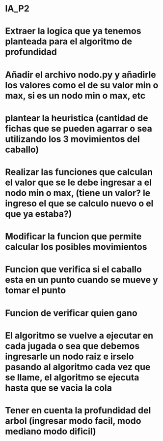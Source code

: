 # IA_P2

# Extraer la logica que ya tenemos planteada para el algoritmo de profundidad
# Añadir el archivo nodo.py y añadirle los valores como el de su valor min o max, si es un nodo min o max, etc
# plantear la heuristica (cantidad de fichas que se pueden agarrar o sea utilizando los 3 movimientos del caballo)
# Realizar las funciones que calculan el valor que se le debe ingresar a el nodo min o max, (tiene un valor? le ingreso el que se calculo nuevo o el que ya estaba?)
# Modificar la funcion que permite calcular los posibles movimientos
# Funcion que verifica si el caballo esta en un punto cuando se mueve y tomar el punto 
# Funcion de verificar quien gano
# El algoritmo se vuelve a ejecutar en cada jugada o sea que debemos ingresarle un nodo raiz e irselo pasando al algoritmo cada vez que se llame, el algoritmo se ejecuta hasta que se vacia la cola
# Tener en cuenta la profundidad del arbol (ingresar modo facil, modo mediano modo dificil)
